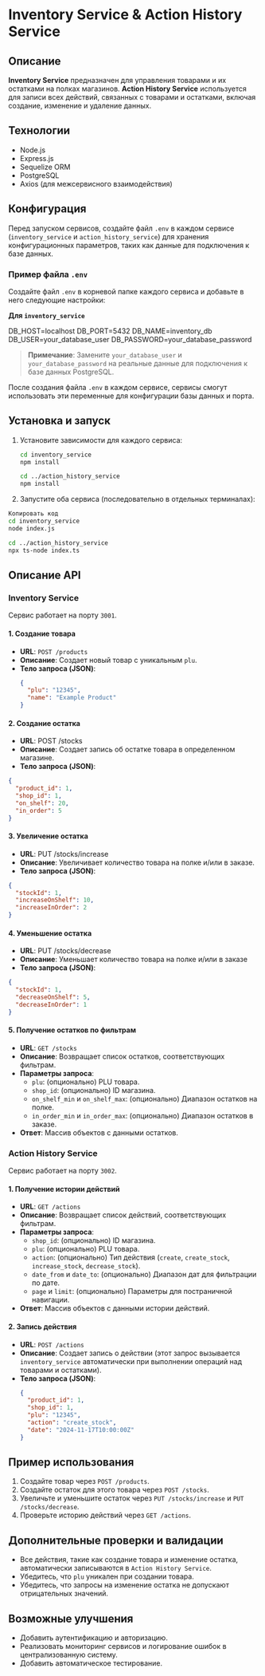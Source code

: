 # Inventory Service & Action History Service

## Описание

**Inventory Service** предназначен для управления товарами и их остатками на полках магазинов. **Action History Service** используется для записи всех действий, связанных с товарами и остатками, включая создание, изменение и удаление данных.

## Технологии

- Node.js
- Express.js
- Sequelize ORM
- PostgreSQL
- Axios (для межсервисного взаимодействия)

## Конфигурация

Перед запуском сервисов, создайте файл `.env` в каждом сервисе (`inventory_service` и `action_history_service`) для хранения конфигурационных параметров, таких как данные для подключения к базе данных.

### Пример файла `.env`

Создайте файл `.env` в корневой папке каждого сервиса и добавьте в него следующие настройки:

**Для `inventory_service`**

DB_HOST=localhost 
DB_PORT=5432 
DB_NAME=inventory_db 
DB_USER=your_database_user 
DB_PASSWORD=your_database_password 


> **Примечание**: Замените `your_database_user` и `your_database_password` на реальные данные для подключения к базе данных PostgreSQL.

После создания файла `.env` в каждом сервисе, сервисы смогут использовать эти переменные для конфигурации базы данных и порта.

## Установка и запуск

1. Установите зависимости для каждого сервиса:

   ```bash
   cd inventory_service
   npm install

   cd ../action_history_service
   npm install
    ```
2. Запустите оба сервиса (последовательно в отдельных терминалах):

```bash
Копировать код
cd inventory_service
node index.js

cd ../action_history_service
npx ts-node index.ts
```

## Описание API

### Inventory Service

Сервис работает на порту `3001`.

#### 1. Создание товара

- **URL**: `POST /products`
- **Описание**: Создает новый товар с уникальным `plu`.
- **Тело запроса (JSON)**:
  ```json
  {
    "plu": "12345",
    "name": "Example Product"
  }
  ```
#### 2. Создание остатка 

- **URL**: POST /stocks
- **Описание**: Создает запись об остатке товара в определенном магазине.
- **Тело запроса (JSON)**:
```json
{
  "product_id": 1,
  "shop_id": 1,
  "on_shelf": 20,
  "in_order": 5
}
```
#### 3. Увеличение остатка
- **URL**: PUT /stocks/increase
- **Описание**: Увеличивает количество товара на полке и/или в заказе.
- **Тело запроса (JSON)**:
```json
{
  "stockId": 1,
  "increaseOnShelf": 10,
  "increaseInOrder": 2
}
```
#### 4. Уменьшение остатка
- **URL**: PUT /stocks/decrease
- **Описание**: Уменьшает количество товара на полке и/или в заказе
- **Тело запроса (JSON)**:
```json
{
  "stockId": 1,
  "decreaseOnShelf": 5,
  "decreaseInOrder": 1
}
```
#### 5. Получение остатков по фильтрам

- **URL**: `GET /stocks`
- **Описание**: Возвращает список остатков, соответствующих фильтрам.
- **Параметры запроса**:
  - `plu`: (опционально) PLU товара.
  - `shop_id`: (опционально) ID магазина.
  - `on_shelf_min` и `on_shelf_max`: (опционально) Диапазон остатков на полке.
  - `in_order_min` и `in_order_max`: (опционально) Диапазон остатков в заказе.
- **Ответ**: Массив объектов с данными остатков.

### Action History Service

Сервис работает на порту `3002`.

#### 1. Получение истории действий

- **URL**: `GET /actions`
- **Описание**: Возвращает список действий, соответствующих фильтрам.
- **Параметры запроса**:
  - `shop_id`: (опционально) ID магазина.
  - `plu`: (опционально) PLU товара.
  - `action`: (опционально) Тип действия (`create`, `create_stock`, `increase_stock`, `decrease_stock`).
  - `date_from` и `date_to`: (опционально) Диапазон дат для фильтрации по дате.
  - `page` и `limit`: (опционально) Параметры для постраничной навигации.
- **Ответ**: Массив объектов с данными истории действий.

#### 2. Запись действия

- **URL**: `POST /actions`
- **Описание**: Создает запись о действии (этот запрос вызывается `inventory_service` автоматически при выполнении операций над товарами и остатками).
- **Тело запроса (JSON)**:
  ```json
  {
    "product_id": 1,
    "shop_id": 1,
    "plu": "12345",
    "action": "create_stock",
    "date": "2024-11-17T10:00:00Z"
  }
  ```
  
## Пример использования

1. Создайте товар через `POST /products`.
2. Создайте остаток для этого товара через `POST /stocks`.
3. Увеличьте и уменьшите остаток через `PUT /stocks/increase` и `PUT /stocks/decrease`.
4. Проверьте историю действий через `GET /actions`.

## Дополнительные проверки и валидации

- Все действия, такие как создание товара и изменение остатка, автоматически записываются в `Action History Service`.
- Убедитесь, что `plu` уникален при создании товара.
- Убедитесь, что запросы на изменение остатка не допускают отрицательных значений.

## Возможные улучшения

- Добавить аутентификацию и авторизацию.
- Реализовать мониторинг сервисов и логирование ошибок в централизованную систему.
- Добавить автоматическое тестирование.
